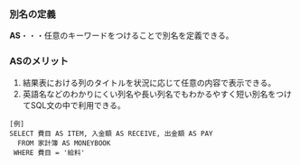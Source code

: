 ### 別名の定義
**AS**・・・任意のキーワードをつけることで別名を定義できる。

### ASのメリット
1. 結果表における列のタイトルを状況に応じて任意の内容で表示できる。
2. 英語名などのわかりにくい列名や長い列名でもわかるやすく短い別名をつけてSQL文の中で利用できる。
```
[例]
SELECT 費目 AS ITEM, 入金額 AS RECEIVE, 出金額 AS PAY
  FROM 家計簿 AS MONEYBOOK
 WHERE 費目 = '給料'
